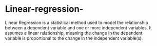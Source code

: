 # Linear-regression-
Linear Regression is a statistical method used to model the relationship between a dependent variable and one or more independent variables. It assumes a linear relationship, meaning the change in the dependent variable is proportional to the change in the independent variable(s).  
